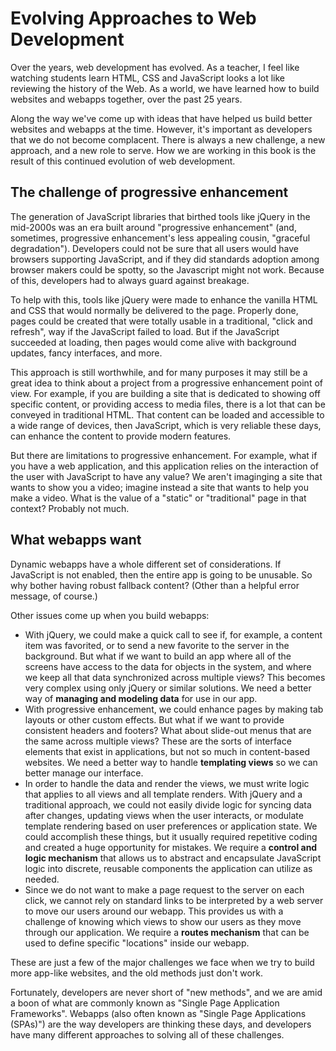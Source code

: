 # Evolving Approaches to Web Development
Over the years, web development has evolved. As a teacher, I feel like watching students learn HTML, CSS and JavaScript looks a lot like reviewing the history of the Web. As a world, we have learned how to build websites and webapps together, over the past 25 years.

Along the way we've come up with ideas that have helped us build better websites and webapps at the time. However, it's important as developers that we do not become complacent. There is always a new challenge, a new approach, and a new role to serve. How we are working in this book is the result of this continued evolution of web development.

## The challenge of progressive enhancement
The generation of JavaScript libraries that birthed tools like jQuery in the mid-2000s was an era built around "progressive enhancement" (and, sometimes, progressive enhancement's less appealing cousin, "graceful degradation"). Developers could not be sure that all users would have browsers supporting JavaScript, and if they did standards adoption among browser makers could be spotty, so the Javascript might not work. Because of this, developers had to always guard against breakage.

To help with this, tools like jQuery were made to enhance the vanilla HTML and CSS that would normally be delivered to the page. Properly done, pages could be created that were totally usable in a traditional, "click and refresh", way if the JavaScript failed to load. But if the JavaScript succeeded at loading, then pages would come alive with background updates, fancy interfaces, and more.

This approach is still worthwhile, and for many purposes it may still be a great idea to think about a project from a progressive enhancement point of view. For example, if you are building a site that is dedicated to showing off specific content, or providing access to media files, there is a lot that can be conveyed in traditional HTML. That content can be loaded and accessible to a wide range of devices, then JavaScript, which is very reliable these days, can enhance the content to provide modern features.

But there are limitations to progressive enhancement. For example, what if you have a web application, and this application relies on the interaction of the user with JavaScript to have any value? We aren't imaginging a site that wants to show you a video; imagine instead a site that wants to help you make a video. What is the value of a "static" or "traditional" page in that context? Probably not much.

## What webapps want
Dynamic webapps have a whole different set of considerations. If JavaScript is not enabled, then the entire app is going to be unusable. So why bother having robust fallback content? (Other than a helpful error message, of course.)

Other issues come up when you build webapps:

* With jQuery, we could make a quick call to see if, for example, a content item was favorited, or to send a new favorite to the server in the background. But what if we want to build an app where all of the screens have access to the data for objects in the system, and where we keep all that data synchronized across multiple views? This becomes very complex using only jQuery or similar solutions. We need a better way of **managing and modeling data** for use in our app.
* With progressive enhancement, we could enhance pages by making tab layouts or other custom effects. But what if we want to provide consistent headers and footers? What about slide-out menus that are the same across multiple views? These are the sorts of interface elements that exist in applications, but not so much in content-based websites. We need a better way to handle **templating views** so we can better manage our interface.
* In order to handle the data and render the views, we must write logic that applies to all views and all template renders. With jQuery and a traditional approach, we could not easily divide logic for syncing data after changes, updating views when the user interacts, or modulate template rendering based on user preferences or application state. We could accomplish these things, but it usually required repetitive coding and created a huge opportunity for mistakes. We require a **control and logic mechanism** that allows us to abstract and encapsulate JavaScript logic into discrete, reusable components the application can utilize as needed.
* Since we do not want to make a page request to the server on each click, we cannot rely on standard links to be interpreted by a web server to move our users around our webapp. This provides us with a challenge of knowing which views to show our users as they move through our application. We require a **routes mechanism** that can be used to define specific "locations" inside our webapp.

These are just a few of the major challenges we face when we try to build more app-like websites, and the old methods just don't work.

Fortunately, developers are never short of "new methods", and we are amid a boon of what are commonly known as "Single Page Application Frameworks". Webapps (also often known as "Single Page Applications (SPAs)") are the way developers are thinking these days, and developers have many different approaches to solving all of these challenges.